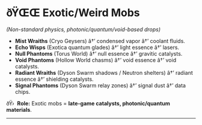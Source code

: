 ﻿# ðŸŒŒ Exotic/Weird Mobs

_(Non-standard physics, photonic/quantum/void-based drops)_

- **Mist Wraiths** (Cryo Geysers) â†’ condensed vapor â†’ coolant fluids.
- **Echo Wisps** (Exotica quantum glades) â†’ light essence â†’ lasers.
- **Null Phantoms** (Torus World) â†’ null essence â†’ gravitic catalysts.
- **Void Phantoms** (Hollow World chasms) â†’ void essence â†’ void catalysts.
- **Radiant Wraiths** (Dyson Swarm shadows / Neutron shelters) â†’ radiant essence â†’ shielding catalysts.
- **Signal Phantoms** (Dyson Swarm relay zones) â†’ signal dust â†’ data chips.

ðŸ›  **Role:** Exotic mobs = **late-game catalysts, photonic/quantum materials**.

---

#
